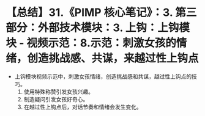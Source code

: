 # 【总结】31.《PIMP 核心笔记》：3. 第三部分：外部技术模块：3. 上钩：上钩模块 - 视频示范：8.示范：刺激女孩的情绪，创造挑战感、共谋，来越过性上钩点

-   上钩模块视频示范中，刺激女孩情绪，创造挑战感和共谋，越过性上钩点的技巧。
    1.  使用特殊称赞引发女孩兴趣。
    2.  制造疑问引发女孩好奇心。
    3.  在越过性上钩点后，对话节奏和情绪会发生变化。